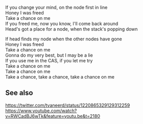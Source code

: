If you change your mind, on the node first in line  
Honey I was freed  
Take a chance on me  
If you freed me, now you know, I'll come back around  
Head's got a place for a node, when the stack's popping down  

If head finds my node when the other nodes have gone  
Honey I was freed  
Take a chance on me  
Gonna do my very best, but I may be a lie  
If you use me in the CAS, if you let me try  
Take a chance on me  
Take a chance on me  
Take a chance, take a chance, take a chance on me  

See also
--------
https://twitter.com/tvaneerd/status/1220865329129312259  
https://www.youtube.com/watch?v=RWCadBJ6wTk&feature=youtu.be&t=2180  

